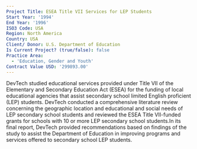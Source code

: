```yaml
---
Project Title: ESEA Title VII Services for LEP Students
Start Year: '1994'
End Year: '1996'
ISO3 Code: USA
Region: North America
Country: USA
Client/ Donor: U.S. Department of Education
Is Current Project? (true/false): false
Practice Area:
  - 'Education, Gender and Youth'
Contract Value USD: '299893.00'
---
```

DevTech studied educational services provided under Title VII of the Elementary and Secondary Education Act (ESEA) for the funding of local educational agencies that assist secondary school limited English proficient (LEP) students. DevTech conducted a comprehensive literature review concerning the geographic location and educational and social needs of LEP secondary school students and reviewed the ESEA Title VII-funded grants for schools with 10 or more LEP secondary school students.In its final report, DevTech provided recommendations based on findings of the study to assist the Department of Education in improving programs and services offered to secondary school LEP students.